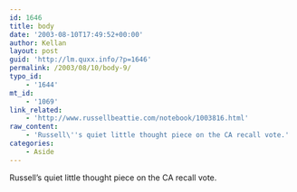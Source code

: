 ```yaml
---
id: 1646
title: body
date: '2003-08-10T17:49:52+00:00'
author: Kellan
layout: post
guid: 'http://lm.quxx.info/?p=1646'
permalink: /2003/08/10/body-9/
typo_id:
    - '1644'
mt_id:
    - '1069'
link_related:
    - 'http://www.russellbeattie.com/notebook/1003816.html'
raw_content:
    - 'Russell\''s quiet little thought piece on the CA recall vote.'
categories:
    - Aside
---
```


Russell’s quiet little thought piece on the CA recall vote.